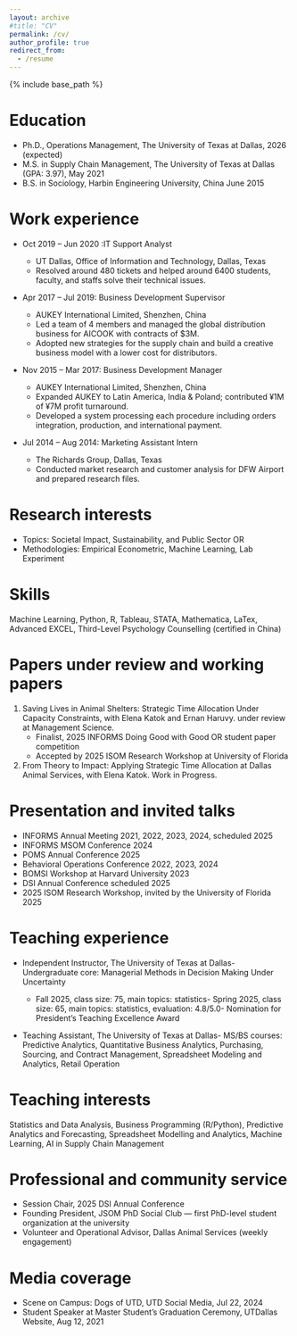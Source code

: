 ```yaml
---
layout: archive
#title: "CV"
permalink: /cv/
author_profile: true
redirect_from:
  - /resume
---
```


{% include base_path %}

Education
======
* Ph.D., Operations Management, The University of Texas at Dallas, 2026 (expected)
* M.S. in Supply Chain Management, The University of Texas at Dallas (GPA: 3.97), May 2021
* B.S. in Sociology, Harbin Engineering University, China June 2015

Work experience
======
* Oct 2019 – Jun 2020 :IT Support Analyst                              
  * UT Dallas, Office of Information and Technology, Dallas, Texas 
  * Resolved around 480 tickets and helped around 6400 students, faculty, and staffs solve their technical issues.
    
* Apr 2017 – Jul 2019: Business Development Supervisor
  * AUKEY International Limited, Shenzhen, China
  * Led a team of 4 members and managed the global distribution business for AICOOK with   contracts of $3M.
  * Adopted new strategies for the supply chain and build a creative business model with a lower cost for distributors.

* Nov 2015 – Mar 2017: Business Development Manager
  * AUKEY International Limited, Shenzhen, China
  * Expanded AUKEY to Latin America, India & Poland; contributed ¥1M of ¥7M profit turnaround.
  * Developed a system processing each procedure including orders integration, production, and international payment.

* Jul 2014 – Aug 2014: Marketing Assistant Intern
  * The Richards Group, Dallas, Texas    
  *  Conducted market research and customer analysis for DFW Airport and prepared research files.

Research interests
======
- Topics: Societal Impact, Sustainability, and Public Sector OR
- Methodologies: Empirical Econometric, Machine Learning, Lab Experiment
  
Skills
======
Machine Learning, Python, R, Tableau, STATA, Mathematica, LaTex, Advanced EXCEL, Third-Level Psychology Counselling (certified in China) 

Papers under review and working papers
======
  1. Saving Lives in Animal Shelters: Strategic Time Allocation Under Capacity Constraints, with Elena Katok and Ernan Haruvy. under review at Management Science.
     - Finalist, 2025 INFORMS Doing Good with Good OR student paper competition
     - Accepted by 2025 ISOM Research Workshop at University of Florida
  2. From Theory to Impact: Applying Strategic Time Allocation at Dallas Animal Services, with Elena Katok. Work in Progress.
  
Presentation and invited talks 
======
 - INFORMS Annual Meeting                                2021, 2022, 2023, 2024, scheduled 2025
 - INFORMS MSOM Conference                                                                 2024
 - POMS Annual Conference                                                                  2025
 - Behavioral Operations Conference                                            2022, 2023, 2024
 - BOMSI Workshop at Harvard University                                                    2023
 - DSI Annual Conference  scheduled                                                        2025
 - 2025 ISOM Research Workshop, invited by the University of Florida                       2025
 
Teaching experience
======
 - Independent Instructor, The University of Texas at Dallas- Undergraduate core: Managerial Methods in Decision Making Under Uncertainty
   -  Fall 2025, class size: 75, main topics: statistics- Spring 2025, class size: 65, main topics: statistics, evaluation: 4.8/5.0- Nomination for President’s Teaching Excellence Award

  - Teaching Assistant, The University of Texas at Dallas- MS/BS courses: Predictive Analytics, Quantitative Business Analytics, Purchasing, Sourcing, and Contract Management, Spreadsheet Modeling and Analytics, Retail Operation
    
Teaching interests
======
Statistics and Data Analysis, Business Programming (R/Python), Predictive Analytics and Forecasting, Spreadsheet Modelling and Analytics, Machine Learning, AI in Supply Chain Management
    
Professional and community service
======
 - Session Chair, 2025 DSI Annual Conference
 - Founding President, JSOM PhD Social Club — first PhD-level student organization at the university
 - Volunteer and Operational Advisor, Dallas Animal Services (weekly engagement)
   
Media coverage
======
 - Scene on Campus: Dogs of UTD, UTD Social Media, Jul 22, 2024
 - Student Speaker at Master Student’s Graduation Ceremony, UTDallas Website, Aug 12, 2021

